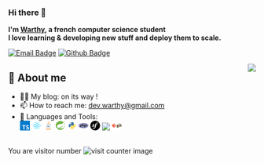 ### Hi there 👋

**I'm [Warthy](https://github.com/warthy), a french computer science student**  
**I love learning & developing new stuff and deploy them to scale.**

[![Email Badge](https://img.shields.io/badge/-Email-c14438?style=flat-square&logo=Gmail&logoColor=white&link=mailto:dev.warthy@gmail.com)](mailto:dev.warthy@gmail.com)
[![Github Badge](https://img.shields.io/badge/-Github-232323?style=flat-square&logo=Github&logoColor=white&link=https://github.com/warthy)](https://github.com/warthy)

<img align="right" src="https://github-readme-stats.vercel.app/api?username=warthy&show_icons=true&hide_border=true">

## 🧐 About me

- 👨‍💻 My blog: on its way !
- 📫 How to reach me: dev.warthy@gmail.com
- 🌱 Languages and Tools:  
    <div>
        <code><img height="20" src="https://raw.githubusercontent.com/github/explore/80688e429a7d4ef2fca1e82350fe8e3517d3494d/topics/typescript/typescript.png"></code>
        <code><img height="20" src="https://raw.githubusercontent.com/github/explore/80688e429a7d4ef2fca1e82350fe8e3517d3494d/topics/react/react.png"></code>
        <code><img height="20" src="https://raw.githubusercontent.com/github/explore/80688e429a7d4ef2fca1e82350fe8e3517d3494d/topics/java/java.png"></code>
        <code><img height="20" src="https://raw.githubusercontent.com/github/explore/80688e429a7d4ef2fca1e82350fe8e3517d3494d/topics/spring-boot/spring-boot.png"></code>
        <code><img height="20" src="https://raw.githubusercontent.com/github/explore/80688e429a7d4ef2fca1e82350fe8e3517d3494d/topics/python/python.png"></code>
        <code><img height="20" src="https://raw.githubusercontent.com/github/explore/80688e429a7d4ef2fca1e82350fe8e3517d3494d/topics/php/php.png"></code>
        <code><img height="20" src="https://raw.githubusercontent.com/github/explore/80688e429a7d4ef2fca1e82350fe8e3517d3494d/topics/symfony/symfony.png"></code>
        <code><img height="20" src="https://cdn.svgporn.com/logos/intellij-idea.svg"></code>
        <code><img height="20" src="https://raw.githubusercontent.com/github/explore/80688e429a7d4ef2fca1e82350fe8e3517d3494d/topics/git/git.png"></code>
    </div>


##

You are visitor number ![visit counter image](https://profile-counter.glitch.me/warthy/count.svg)
